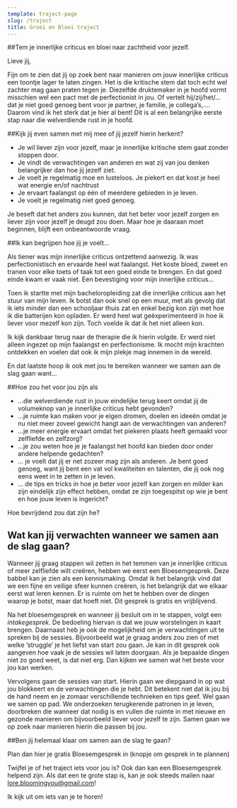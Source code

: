 ```yaml
---
template: traject-page
slug: /traject
title: Groei en Bloei traject
---
```


##Tem je innerlijke criticus en bloei naar zachtheid voor jezelf.

Lieve jij,

Fijn om te zien dat jij op zoek bent naar manieren om jouw innerlijke criticus een toontje lager te laten zingen.
Het is die kritische stem dat toch echt wel zachter mag gaan praten tegen je. Diezelfde druktemaker in je hoofd vormt misschien wel een pact met de perfectionist in jou. Of vertelt hij/zij/het/… dat je niet goed genoeg bent voor je partner, je familie, je collega’s,….
Daarom vind ik het sterk dat je hier al bent! Dit is al een belangrijke eerste stap naar die welverdiende rust in je hoofd.

##Kijk jij even samen met mij mee of jij jezelf hierin herkent?

- Je wil liever zijn voor jezelf, maar je innerlijke kritische stem gaat zonder stoppen door.
- Je vindt de verwachtingen van anderen en wat zij van jou denken belangrijker dan hoe jij jezelf ziet.
- Je voelt je regelmatig moe en lusteloos. Je piekert en dat kost je heel wat energie en/of nachtrust
- Je ervaart faalangst op één of meerdere gebieden in je leven.
- Je voelt je regelmatig niet goed genoeg.

Je beseft dat het anders zou kunnen, dat het beter voor jezelf zorgen en liever zijn voor jezelf je deugd zou doen. Maar hoe je daaraan moet beginnen, blijft een onbeantwoorde vraag.

##Ik kan begrijpen hoe jij je voelt…

Als tiener was mijn innerlijke criticus ontzettend aanwezig. Ik was perfectionistisch en ervaarde heel wat faalangst. Het koste bloed, zweet en tranen voor elke toets of taak tot een goed einde te brengen. En dat goed einde kwam er vaak niet. Een bevestiging voor mijn innerlijke criticus…

Toen ik startte met mijn bacheloropleiding zat die innerlijke criticus aan het stuur van mijn leven. Ik botst dan ook snel op een muur, met als gevolg dat ik iets minder dan een schooljaar thuis zat en enkel bezig kon zijn met hoe ik die batterijen kon opladen.
Er werd heel wat geëxperimenteerd in hoe ik liever voor mezelf kon zijn. Toch voelde ik dat ik het niet alleen kon.

Ik kijk dankbaar terug naar de therapie die ik hierin volgde. Er werd niet alleen ingezet op mijn faalangst en perfectionisme. Ik mocht mijn krachten ontdekken en voelen dat ook ik mijn plekje mag innemen in de wereld.

En dat laatste hoop ik ook met jou te bereiken wanneer we samen aan de slag gaan want…

##Hoe zou het voor jou zijn als

- ...die welverdiende rust in jouw eindelijke terug keert omdat jij de volumeknop van je innerlijke criticus hebt gevonden?
- ...je ruimte kan maken voor je eigen dromen, doelen en ideeën omdat je nu niet meer zoveel gewicht hangt aan de verwachtingen van anderen?
- ...je meer energie ervaart omdat het piekeren plaats heeft gemaakt voor zelfliefde en zelfzorg?
- ...je zou weten hoe je je faalangst het hoofd kan bieden door onder andere helpende gedachten?
- ... je voelt dat jij er net zozeer mag zijn als anderen. Je bent goed genoeg, want jij bent een vat vol kwaliteiten en talenten, die jij ook nog eens weet in te zetten in je leven.
- ... de tips en tricks in hoe je beter voor jezelf kan zorgen en milder kan zijn eindelijk zijn effect hebben, omdat ze zijn toegespitst op wie je bent en hoe jouw leven is ingericht?

Hoe bevrijdend zou dat zijn he?

## Wat kan jij verwachten wanneer we samen aan de slag gaan?

Wanneer jij graag stappen wil zetten in het temmen van je innerlijke criticus of meer zelfliefde wilt creëren, hebben we eerst een Bloesemgesprek. Deze babbel kan je zien als een kennismaking. Omdat ik het belangrijk vind dat we een fijne en veilige sfeer kunnen creëren, is het belangrijk dat we elkaar eerst wat leren kennen.
Er is ruimte om het te hebben over de dingen waarop je botst, maar dat hoeft niet.
Dit gesprek is gratis en vrijblijvend.

Na het bloesemgesprek en wanneer jij besluit om in te stappen, volgt een *intakegesprek*. De bedoeling hiervan is dat we jouw worstelingen in kaart brengen. Daarnaast heb je ook de mogelijkheid om je verwachtingen uit te spreken bij de sessies. Bijvoorbeeld wat je graag anders zou zien of met welke ‘struggle’ je het liefst van start zou gaan. Je kan in dit gesprek ook aangeven hoe vaak je de sessies wil laten doorgaan. Als je bepaalde dingen niet zo goed weet, is dat niet erg. Dan kijken we samen wat het beste voor jou kan werken.

Vervolgens gaan de sessies van start. Hierin gaan we diepgaand in op wat jou blokkeert en de verwachtingen die je hebt. Dit betekent niet dat ik jou bij de hand neem en je zomaar verschillende technieken en tips geef. Wel gaan we samen op pad. We onderzoeken terugkerende patronen in je leven, doorbreken die wanneer dat nodig is en vullen die ruimte in met nieuwe en gezonde manieren om bijvoorbeeld liever voor jezelf te zijn. Samen gaan we op zoek naar manieren hierin die passen bij jou.

##Ben jij helemaal klaar om samen aan de slag te gaan?

Plan dan hier je gratis Bloesemgesprek in (knopje om gesprek in te plannen)

Twijfel je of het traject iets voor jou is? Ook dan kan een Bloesemgesprek helpend zijn. Als dat een te grote stap is, kan je ook steeds mailen naar [lore.bloomingyou@gmail.com](mailto:lore.bloomingyou@gmail.com)!

Ik kijk uit om iets van je te horen! 
